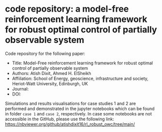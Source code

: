 # code repository: a model-free reinforcement learning framework for robust optimal control of partially observable system
Code repository for the following paper: 

- Title: Model-Free reinforcement learning framework for robust optimal control of partially observable system
- Authors: Atish Dixit, Ahmed H. ElSheikh
- Affiilation: School of Energy, geoscience, infrastructure and society, Heriot-Watt University, Edinburgh, UK
- Journal: 
- DOI:

Simulations and results visualisations for case studies 1 and 2 are performed and demonstrated in the jupyter notebooks which can be found in folder `case 1` and `case 2`, respectively.
In case some notebooks are not accessible in the GitHub, please use the following link: https://nbviewer.org/github/atishdixit16/rl_robust_owc/tree/main/

